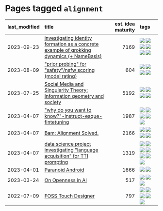 # Pages tagged `alignment`

|last_modified|title|est. idea maturity|tags
|:---|:---|---:|:---|
|2023-09-23|[investigating identity formation as a concrete example of grokking dynamics (+ NameBasis)](../identity_grokking_dynamics.md)|7169|[![](https://img.shields.io/badge/tag-alignment-e33481)](../tags/alignment.md) [![](https://img.shields.io/badge/tag-experimental-32d44f)](../tags/experimental.md) [![](https://img.shields.io/badge/tag-interpretability-b59164)](../tags/interpretability.md) [![](https://img.shields.io/badge/tag-publication-d5ffe)](../tags/publication.md) [![](https://img.shields.io/badge/tag-safety-2b1224)](../tags/safety.md) [![](https://img.shields.io/badge/tag-wip-496a1)](../tags/wip.md)|
|2023-08-09|["prior probing" for "safety"/nsfw scoring (model rating)](../prior_probing.md)|604|[![](https://img.shields.io/badge/tag-alignment-e33481)](../tags/alignment.md) [![](https://img.shields.io/badge/tag-experimental-32d44f)](../tags/experimental.md) [![](https://img.shields.io/badge/tag-mechanistic_interpretability-a7221f)](../tags/mechanistic_interpretability.md) [![](https://img.shields.io/badge/tag-wip-496a1)](../tags/wip.md)|
|2023-07-25|[Social Media and Singularity Theory: Information geometry and society](../social_singularities.md)|5192|[![](https://img.shields.io/badge/tag-alignment-e33481)](../tags/alignment.md) [![](https://img.shields.io/badge/tag-information_geometry-a777bf)](../tags/information_geometry.md) [![](https://img.shields.io/badge/tag-philosophy-fe4dc)](../tags/philosophy.md) [![](https://img.shields.io/badge/tag-publication-d5ffe)](../tags/publication.md)|
|2023-04-07|["why do you want to know?"-instruct-esque-fintetuning](../whydoyouwantoknow.md)|1987|[![](https://img.shields.io/badge/tag-aiethics-7fafe1)](../tags/aiethics.md) [![](https://img.shields.io/badge/tag-alignment-e33481)](../tags/alignment.md) [![](https://img.shields.io/badge/tag-dialogue-7385b0)](../tags/dialogue.md) [![](https://img.shields.io/badge/tag-models-539c8)](../tags/models.md) [![](https://img.shields.io/badge/tag-wip-496a1)](../tags/wip.md)|
|2023-04-07|[Bam: Alignment Solved.](../ezmode_alignment.md)|2166|[![](https://img.shields.io/badge/tag-alignment-e33481)](../tags/alignment.md) [![](https://img.shields.io/badge/tag-dataset-83cbca)](../tags/dataset.md) [![](https://img.shields.io/badge/tag-experimental-32d44f)](../tags/experimental.md) [![](https://img.shields.io/badge/tag-meta-683f3)](../tags/meta.md)|
|2023-04-07|[data science project investigating "language acquisition" for TTI prompting](../tti_language_aqcuisition.md)|1319|[![](https://img.shields.io/badge/tag-alignment-e33481)](../tags/alignment.md) [![](https://img.shields.io/badge/tag-dataset-83cbca)](../tags/dataset.md) [![](https://img.shields.io/badge/tag-experimental-32d44f)](../tags/experimental.md) [![](https://img.shields.io/badge/tag-prompting-a68128)](../tags/prompting.md) [![](https://img.shields.io/badge/tag-publication-d5ffe)](../tags/publication.md) [![](https://img.shields.io/badge/tag-publicgood-d46ff4)](../tags/publicgood.md) [![](https://img.shields.io/badge/tag-stability-abf295)](../tags/stability.md)|
|2023-04-01|[Paranoid Android](../paranoid-android.md)|1666|[![](https://img.shields.io/badge/tag-alignment-e33481)](../tags/alignment.md) [![](https://img.shields.io/badge/tag-experimental-32d44f)](../tags/experimental.md)|
|2023-03-24|[On Openness in AI](../on_openness_in_ai.md)|517|[![](https://img.shields.io/badge/tag-alignment-e33481)](../tags/alignment.md) [![](https://img.shields.io/badge/tag-publication-d5ffe)](../tags/publication.md) [![](https://img.shields.io/badge/tag-publicgood-d46ff4)](../tags/publicgood.md)|
|2022-07-09|[FOSS Touch Designer](../FOSS_touch_designer.md)|797|[![](https://img.shields.io/badge/tag-alignment-e33481)](../tags/alignment.md) [![](https://img.shields.io/badge/tag-animation-76bb24)](../tags/animation.md) [![](https://img.shields.io/badge/tag-publicgood-d46ff4)](../tags/publicgood.md) [![](https://img.shields.io/badge/tag-tooling-b4243e)](../tags/tooling.md) [![](https://img.shields.io/badge/tag-wip-496a1)](../tags/wip.md)|